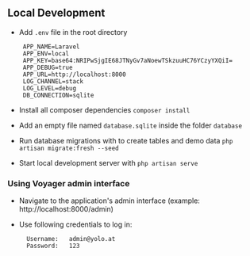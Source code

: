 ## Local Development
 
 - Add `.env` file in the root directory
 
        APP_NAME=Laravel
        APP_ENV=local
        APP_KEY=base64:NRIPwSjgIE68JTNyGv7aNoewTSkzuuHC76YCzyYXQiI=
        APP_DEBUG=true
        APP_URL=http://localhost:8000
        LOG_CHANNEL=stack
        LOG_LEVEL=debug
        DB_CONNECTION=sqlite
  
 - Install all composer dependencies `composer install`
 - Add an empty file named `database.sqlite`  inside the folder `database`
 - Run database migrations with to create tables and demo data `php artisan migrate:fresh --seed`
 - Start local development server with `php artisan serve`

### Using Voyager admin interface
- Navigate to the application's admin interface (example: http://localhost:8000/admin)
- Use following credentials to log in:
     
        Username:   admin@yolo.at
        Password:   123
